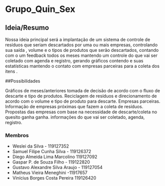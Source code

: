 # Grupo_Quin_Sex


## Ideia/Resumo

Nossa ideia principal será a implantação de um sistema de controle de resíduos que seriam descartados por uma ou mais empresas, controlando sua saída , volume e o tipos de produtos que serão descartados, contando com o um feedback todos os meses mantendo um controle do que vai ser coletado com agenda e registro, gerando gráficos contendo e suas estatísticas mantendo o contato com empresas parceiras para a coleta dos itens .


##Possibilidades

Gráficos de meses/anteriores
  tomada de decisão de acordo com o fluxo de descarte e tipo de produtos.
  Reciclagem de resíduos e direcionamento de acordo com o volume e tipo de produto para descarte.
Empresas parceiras.
  Informação de empresas próximas que fazem a coleta de resíduos.
  Propostas das empresas com base na necessidade de descarte/coleta no quesito ganha ganha.
  informações do que vai ser coletado, agenda, registro.
  
 <h3>Membros</h3>
 <ul>
<li>Weslei da Silva - 119127352</li>
<li>Samuel Filipe Cunha Silva - 119126372</li>
<li>Diego Almeida Lima Marcolino 119127092</li>
<li>Gaspar P. de Souza Filho - 119122820</li>
<li>Gustavo Alexandre Silva Araujo - 119127054</li>
<li>Matheus Vieira Meneghini -11917657</li>
<li>Vinícius Borges Costa Pereira 119126420</li>
</ul>
